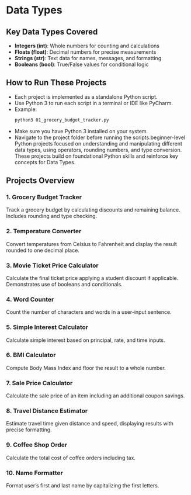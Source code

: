 # Data Types

## Key Data Types Covered

- **Integers (int)**: Whole numbers for counting and calculations
- **Floats (float)**: Decimal numbers for precise measurements
- **Strings (str)**: Text data for names, messages, and formatting
- **Booleans (bool)**: True/False values for conditional logic

## How to Run These Projects

- Each project is implemented as a standalone Python script.
- Use Python 3 to run each script in a terminal or IDE like PyCharm.
- Example:  
  ```bash
  python3 01_grocery_budget_tracker.py
  ```
- Make sure you have Python 3 installed on your system.
- Navigate to the project folder before running the scripts.beginner-level Python projects focused on understanding and manipulating different data types, using operators, rounding numbers, and type conversion. These projects build on foundational Python skills and reinforce key concepts for Data Types.

## Projects Overview

### 1. Grocery Budget Tracker  
Track a grocery budget by calculating discounts and remaining balance. Includes rounding and type checking.

### 2. Temperature Converter  
Convert temperatures from Celsius to Fahrenheit and display the result rounded to one decimal place.

### 3. Movie Ticket Price Calculator  
Calculate the final ticket price applying a student discount if applicable. Demonstrates use of booleans and conditionals.

### 4. Word Counter  
Count the number of characters and words in a user-input sentence.

### 5. Simple Interest Calculator  
Calculate simple interest based on principal, rate, and time inputs.

### 6. BMI Calculator  
Compute Body Mass Index and floor the result to a whole number.

### 7. Sale Price Calculator  
Calculate the sale price of an item including an additional coupon savings.

### 8. Travel Distance Estimator  
Estimate travel time given distance and speed, displaying results with precise formatting.

### 9. Coffee Shop Order  
Calculate the total cost of coffee orders including tax.

### 10. Name Formatter  
Format user’s first and last name by capitalizing the first letters.
